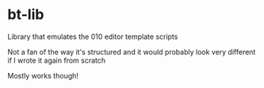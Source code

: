# bt-lib

Library that emulates the 010 editor template scripts

Not a fan of the way it's structured and it would probably look very different if
I wrote it again from scratch

Mostly works though!
